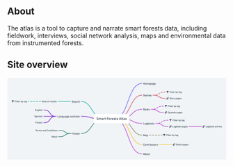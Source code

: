 ## About

The atlas is a tool to capture and narrate smart forests data, including fieldwork, interviews, social network analysis, maps and environmental data from instrumented forests.

## Site overview

![](screenshots/site_overview.png)

